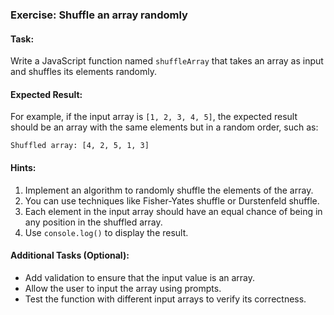 ### Exercise: Shuffle an array randomly

#### Task:
Write a JavaScript function named `shuffleArray` that takes an array as input and shuffles its elements randomly.

#### Expected Result:
For example, if the input array is `[1, 2, 3, 4, 5]`, the expected result should be an array with the same elements but in a random order, such as:
```
Shuffled array: [4, 2, 5, 1, 3]
```

#### Hints:
1. Implement an algorithm to randomly shuffle the elements of the array.
2. You can use techniques like Fisher-Yates shuffle or Durstenfeld shuffle.
3. Each element in the input array should have an equal chance of being in any position in the shuffled array.
4. Use `console.log()` to display the result.

#### Additional Tasks (Optional):
- Add validation to ensure that the input value is an array.
- Allow the user to input the array using prompts.
- Test the function with different input arrays to verify its correctness.
